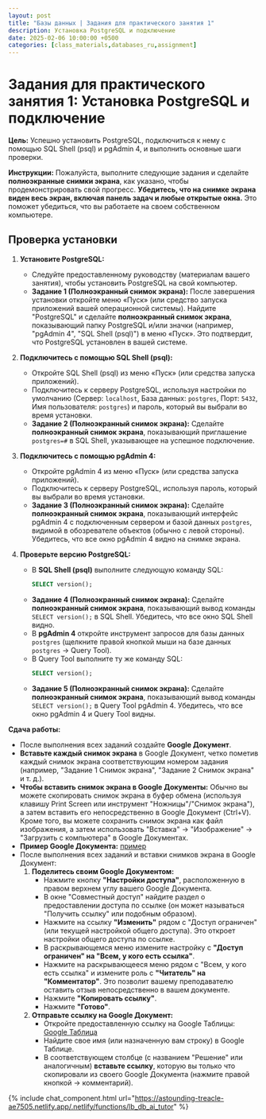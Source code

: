 ```yaml
---
layout: post
title: "Базы данных | Задания для практического занятия 1"
description: Установка PostgreSQL и подключение
date: 2025-02-06 10:00:00 +0500
categories: [class_materials,databases_ru,assignment]
---
```


# Задания для практического занятия 1: Установка PostgreSQL и подключение

**Цель:** Успешно установить PostgreSQL, подключиться к нему с помощью SQL Shell (psql) и pgAdmin 4, и выполнить основные шаги проверки.

**Инструкции:** Пожалуйста, выполните следующие задания и сделайте **полноэкранные снимки экрана**, как указано, чтобы продемонстрировать свой прогресс.  **Убедитесь, что на снимке экрана виден весь экран, включая панель задач и любые открытые окна.** Это поможет убедиться, что вы работаете на своем собственном компьютере.

## Проверка установки

1.  **Установите PostgreSQL:**
    *   Следуйте предоставленному руководству (материалам вашего занятия), чтобы установить PostgreSQL на свой компьютер.
    *   **Задание 1 (Полноэкранный снимок экрана):** После завершения установки откройте меню «Пуск» (или средство запуска приложений вашей операционной системы). Найдите "PostgreSQL" и сделайте **полноэкранный снимок экрана**, показывающий папку PostgreSQL и/или значки (например, "pgAdmin 4", "SQL Shell (psql)") в меню «Пуск». Это подтвердит, что PostgreSQL установлен в вашей системе.

2.  **Подключитесь с помощью SQL Shell (psql):**
    *   Откройте SQL Shell (psql) из меню «Пуск» (или средства запуска приложений).
    *   Подключитесь к серверу PostgreSQL, используя настройки по умолчанию (Сервер: `localhost`, База данных: `postgres`, Порт: `5432`, Имя пользователя: `postgres`) и пароль, который вы выбрали во время установки.
    *   **Задание 2 (Полноэкранный снимок экрана):** Сделайте **полноэкранный снимок экрана**, показывающий приглашение `postgres=#` в SQL Shell, указывающее на успешное подключение.

3.  **Подключитесь с помощью pgAdmin 4:**
    *   Откройте pgAdmin 4 из меню «Пуск» (или средства запуска приложений).
    *   Подключитесь к серверу PostgreSQL, используя пароль, который вы выбрали во время установки.
    *   **Задание 3 (Полноэкранный снимок экрана):** Сделайте **полноэкранный снимок экрана**, показывающий интерфейс pgAdmin 4 с подключенным сервером и базой данных `postgres`, видимой в обозревателе объектов (обычно с левой стороны). Убедитесь, что все окно pgAdmin 4 видно на снимке экрана.

4.  **Проверьте версию PostgreSQL:**
    *   В **SQL Shell (psql)** выполните следующую команду SQL:
        ```sql
        SELECT version();
        ```
    *   **Задание 4 (Полноэкранный снимок экрана):** Сделайте **полноэкранный снимок экрана**, показывающий вывод команды `SELECT version();` в SQL Shell. Убедитесь, что все окно SQL Shell видно.
    *   В **pgAdmin 4** откройте инструмент запросов для базы данных `postgres` (щелкните правой кнопкой мыши на базе данных `postgres` -> Query Tool).
    *   В Query Tool выполните ту же команду SQL:
        ```sql
        SELECT version();
        ```
    *   **Задание 5 (Полноэкранный снимок экрана):** Сделайте **полноэкранный снимок экрана**, показывающий вывод команды `SELECT version();` в Query Tool pgAdmin 4. Убедитесь, что все окно pgAdmin 4 и Query Tool видны.


**Сдача работы:**
*   После выполнения всех заданий создайте **Google Документ**.
*   **Вставьте каждый снимок экрана** в Google Документ, четко пометив каждый снимок экрана соответствующим номером задания (например, "Задание 1 Снимок экрана", "Задание 2 Снимок экрана" и т. д.).
*   **Чтобы вставить снимок экрана в Google Документы:** Обычно вы можете скопировать снимок экрана в буфер обмена (используя клавишу Print Screen или инструмент "Ножницы"/"Снимок экрана"), а затем вставить его непосредственно в Google Документ (Ctrl+V).  Кроме того, вы можете сохранить снимок экрана как файл изображения, а затем использовать "Вставка" -> "Изображение" -> "Загрузить с компьютера" в Google Документах.
*  **Пример Google Документа:** [пример](https://docs.google.com/document/d/1ynMC9SYneneHVpLJf36K83jjNSFCzXFsQQU0zLsd1U0/edit?usp=sharing)
*   После выполнения всех заданий и вставки снимков экрана в Google Документ:
    1.  **Поделитесь своим Google Документом:**
        *   Нажмите кнопку **"Настройки доступа"**, расположенную в правом верхнем углу вашего Google Документа.
        *   В окне "Совместный доступ" найдите раздел о предоставлении доступа по ссылке (он может называться "Получить ссылку" или подобным образом).
        *   Нажмите на ссылку **"Изменить"** рядом с "Доступ ограничен" (или текущей настройкой общего доступа). Это откроет настройки общего доступа по ссылке.
        *   В раскрывающемся меню измените настройку с **"Доступ ограничен" на "Всем, у кого есть ссылка"**.
        *   Нажмите на раскрывающееся меню рядом с "Всем, у кого есть ссылка" и измените роль с **"Читатель" на "Комментатор"**. Это позволит вашему преподавателю оставить отзыв непосредственно в вашем документе.
        *   Нажмите **"Копировать ссылку"**.
        *   Нажмите **"Готово"**.
    2.  **Отправьте ссылку на Google Документ:**
        *   Откройте предоставленную ссылку на Google Таблицы: [Google Таблица](https://docs.google.com/spreadsheets/d/1QGOHyNHHcyDGcHhwq_vayNSItSNLEt_Qc58ZUeXONyo/edit?usp=sharing)
        *   Найдите свое имя (или назначенную вам строку) в Google Таблице.
        *   В соответствующем столбце (с названием "Решение" или аналогичным) **вставьте ссылку**, которую вы только что скопировали из своего Google Документа (нажмите правой кнопкой -> комментарий).


{% include chat_component.html url="https://astounding-treacle-ae7505.netlify.app/.netlify/functions/lb_db_ai_tutor" %}